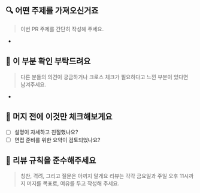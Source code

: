 ## 🔍️ 어떤 주제를 가져오신거죠

> 이번 PR 주제를 간단히 작성해 주세요.

-

## 🙏 이 부분 확인 부탁드려요

> 다른 분들의 의견이 궁금하거나 크로스 체크가 필요하다고 느낀 부분이 있다면 남겨주세요.

-

## 📝 머지 전에 이것만 체크해보게요

- [ ] 설명이 자세하고 친절했나요?
- [ ] 면접 준비를 위한 요약이 검토되었나요?

## 📌 리뷰 규칙을 준수해주세요

> 칭찬, 격려, 그리고 질문은 아끼지 말게요
> 리뷰는 각각 금요일과 주일 오후 11시까지 머지를 목표로, 여유를 두고 작성해 주세요.
